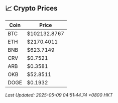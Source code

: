 ## 📈 Crypto Prices

| Coin | Price |
| ---- | ----- |
| BTC | $102132.8767 |
| ETH | $2170.4011 |
| BNB | $623.7149 |
| CRV | $0.7521 |
| ARB | $0.3581 |
| OKB | $52.8511 |
| DOGE | $0.1932 |

_Last Updated: 2025-05-09 04:51:44.74 +0800 HKT_